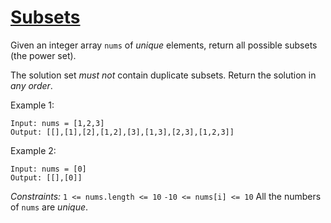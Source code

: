 # [Subsets](https://leetcode.com/problems/subsets/)

Given an integer array `nums` of *unique* elements, return all possible subsets (the power set).

The solution set *must not* contain duplicate subsets. Return the solution in *any order*.

Example 1:
```
Input: nums = [1,2,3]
Output: [[],[1],[2],[1,2],[3],[1,3],[2,3],[1,2,3]]
```

Example 2:
```
Input: nums = [0]
Output: [[],[0]]
```


*Constraints:*
`1 <= nums.length <= 10`
`-10 <= nums[i] <= 10`
All the numbers of `nums` are *unique*.

